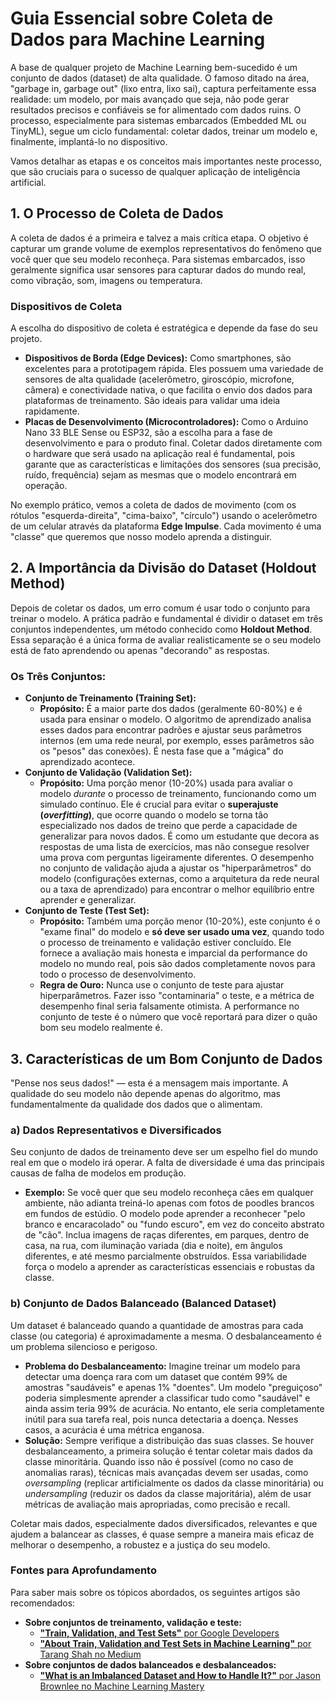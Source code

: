 # **Guia Essencial sobre Coleta de Dados para Machine Learning**

A base de qualquer projeto de Machine Learning bem-sucedido é um conjunto de dados (dataset) de alta qualidade. O famoso ditado na área, "garbage in, garbage out" (lixo entra, lixo sai), captura perfeitamente essa realidade: um modelo, por mais avançado que seja, não pode gerar resultados precisos e confiáveis se for alimentado com dados ruins. O processo, especialmente para sistemas embarcados (Embedded ML ou TinyML), segue um ciclo fundamental: coletar dados, treinar um modelo e, finalmente, implantá-lo no dispositivo.

Vamos detalhar as etapas e os conceitos mais importantes neste processo, que são cruciais para o sucesso de qualquer aplicação de inteligência artificial.

## **1\. O Processo de Coleta de Dados**

A coleta de dados é a primeira e talvez a mais crítica etapa. O objetivo é capturar um grande volume de exemplos representativos do fenômeno que você quer que seu modelo reconheça. Para sistemas embarcados, isso geralmente significa usar sensores para capturar dados do mundo real, como vibração, som, imagens ou temperatura.

### **Dispositivos de Coleta**

A escolha do dispositivo de coleta é estratégica e depende da fase do seu projeto.

* **Dispositivos de Borda (Edge Devices):** Como smartphones, são excelentes para a prototipagem rápida. Eles possuem uma variedade de sensores de alta qualidade (acelerômetro, giroscópio, microfone, câmera) e conectividade nativa, o que facilita o envio dos dados para plataformas de treinamento. São ideais para validar uma ideia rapidamente.  
* **Placas de Desenvolvimento (Microcontroladores):** Como o Arduino Nano 33 BLE Sense ou ESP32, são a escolha para a fase de desenvolvimento e para o produto final. Coletar dados diretamente com o hardware que será usado na aplicação real é fundamental, pois garante que as características e limitações dos sensores (sua precisão, ruído, frequência) sejam as mesmas que o modelo encontrará em operação.

No exemplo prático, vemos a coleta de dados de movimento (com os rótulos "esquerda-direita", "cima-baixo", "círculo") usando o acelerômetro de um celular através da plataforma **Edge Impulse**. Cada movimento é uma "classe" que queremos que nosso modelo aprenda a distinguir.

## **2\. A Importância da Divisão do Dataset (Holdout Method)**

Depois de coletar os dados, um erro comum é usar todo o conjunto para treinar o modelo. A prática padrão e fundamental é dividir o dataset em três conjuntos independentes, um método conhecido como **Holdout Method**. Essa separação é a única forma de avaliar realisticamente se o seu modelo está de fato aprendendo ou apenas "decorando" as respostas.

### **Os Três Conjuntos:**

* **Conjunto de Treinamento (Training Set):**  
  * **Propósito:** É a maior parte dos dados (geralmente 60-80%) e é usada para ensinar o modelo. O algoritmo de aprendizado analisa esses dados para encontrar padrões e ajustar seus parâmetros internos (em uma rede neural, por exemplo, esses parâmetros são os "pesos" das conexões). É nesta fase que a "mágica" do aprendizado acontece.  
* **Conjunto de Validação (Validation Set):**  
  * **Propósito:** Uma porção menor (10-20%) usada para avaliar o modelo *durante* o processo de treinamento, funcionando como um simulado contínuo. Ele é crucial para evitar o **superajuste (*overfitting*)**, que ocorre quando o modelo se torna tão especializado nos dados de treino que perde a capacidade de generalizar para novos dados. É como um estudante que decora as respostas de uma lista de exercícios, mas não consegue resolver uma prova com perguntas ligeiramente diferentes. O desempenho no conjunto de validação ajuda a ajustar os "hiperparâmetros" do modelo (configurações externas, como a arquitetura da rede neural ou a taxa de aprendizado) para encontrar o melhor equilíbrio entre aprender e generalizar.  
* **Conjunto de Teste (Test Set):**  
  * **Propósito:** Também uma porção menor (10-20%), este conjunto é o "exame final" do modelo e **só deve ser usado uma vez**, quando todo o processo de treinamento e validação estiver concluído. Ele fornece a avaliação mais honesta e imparcial da performance do modelo no mundo real, pois são dados completamente novos para todo o processo de desenvolvimento.  
  * **Regra de Ouro:** Nunca use o conjunto de teste para ajustar hiperparâmetros. Fazer isso "contaminaria" o teste, e a métrica de desempenho final seria falsamente otimista. A performance no conjunto de teste é o número que você reportará para dizer o quão bom seu modelo realmente é.

## **3\. Características de um Bom Conjunto de Dados**

"Pense nos seus dados\!" — esta é a mensagem mais importante. A qualidade do seu modelo não depende apenas do algoritmo, mas fundamentalmente da qualidade dos dados que o alimentam.

### **a) Dados Representativos e Diversificados**

Seu conjunto de dados de treinamento deve ser um espelho fiel do mundo real em que o modelo irá operar. A falta de diversidade é uma das principais causas de falha de modelos em produção.

* **Exemplo:** Se você quer que seu modelo reconheça cães em qualquer ambiente, não adianta treiná-lo apenas com fotos de poodles brancos em fundos de estúdio. O modelo pode aprender a reconhecer "pelo branco e encaracolado" ou "fundo escuro", em vez do conceito abstrato de "cão". Inclua imagens de raças diferentes, em parques, dentro de casa, na rua, com iluminação variada (dia e noite), em ângulos diferentes, e até mesmo parcialmente obstruídos. Essa variabilidade força o modelo a aprender as características essenciais e robustas da classe.

### **b) Conjunto de Dados Balanceado (Balanced Dataset)**

Um dataset é balanceado quando a quantidade de amostras para cada classe (ou categoria) é aproximadamente a mesma. O desbalanceamento é um problema silencioso e perigoso.

* **Problema do Desbalanceamento:** Imagine treinar um modelo para detectar uma doença rara com um dataset que contém 99% de amostras "saudáveis" e apenas 1% "doentes". Um modelo "preguiçoso" poderia simplesmente aprender a classificar tudo como "saudável" e ainda assim teria 99% de acurácia. No entanto, ele seria completamente inútil para sua tarefa real, pois nunca detectaria a doença. Nesses casos, a acurácia é uma métrica enganosa.  
* **Solução:** Sempre verifique a distribuição das suas classes. Se houver desbalanceamento, a primeira solução é tentar coletar mais dados da classe minoritária. Quando isso não é possível (como no caso de anomalias raras), técnicas mais avançadas devem ser usadas, como *oversampling* (replicar artificialmente os dados da classe minoritária) ou *undersampling* (reduzir os dados da classe majoritária), além de usar métricas de avaliação mais apropriadas, como precisão e recall.

Coletar mais dados, especialmente dados diversificados, relevantes e que ajudem a balancear as classes, é quase sempre a maneira mais eficaz de melhorar o desempenho, a robustez e a justiça do seu modelo.

### **Fontes para Aprofundamento**

Para saber mais sobre os tópicos abordados, os seguintes artigos são recomendados:

* **Sobre conjuntos de treinamento, validação e teste:**  
  * [**"Train, Validation, and Test Sets"** por Google Developers](https://developers.google.com/machine-learning/crash-course/training-and-test-sets/splitting-data)  
  * [**"About Train, Validation and Test Sets in Machine Learning"** por Tarang Shah no Medium](https://medium.com/data-science/train-validation-and-test-sets-72cb40cba9e7)  
* **Sobre conjuntos de dados balanceados e desbalanceados:**  
  * [**"What is an Imbalanced Dataset and How to Handle It?"** por Jason Brownlee no Machine Learning Mastery](https://machinelearningmastery.com/what-is-imbalanced-classification/)